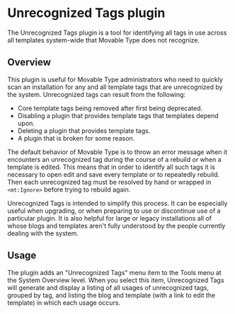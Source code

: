 # Unrecognized Tags plugin

The Unrecognized Tags plugin is a tool for identifying all tags in use across
all templates system-wide that Movable Type does not recognize.

## Overview

This plugin is useful for Movable Type administrators who need to quickly scan
an installation for any and all template tags that are unrecognized by the
system. Unrecognized tags can result from the following:

* Core template tags being removed after first being deprecated.
* Disabling a plugin that provides template tags that templates depend
  upon.
* Deleting a plugin that provides template tags.
* A plugin that is broken for some reason.

The default behavior of Movable Type is to throw an error message when it
encounters an unrecognized tag during the course of a rebuild or when a
template is edited. This means that in order to identify all such tags it is
necessary to open edit and save every template or to repeatedly rebuild. Then
each unrecognized tag must be resolved by hand or wrapped in `<mt:Ignore>`
before trying to rebuild again.

Unrecognized Tags is intended to simplify this process. It can be especially
useful when upgrading, or when preparing to use or discontinue use of a
particular plugin. It is also helpful for large or legacy installations all of
whose blogs and templates aren't fully understood by the people currently
dealing with the system.

## Usage

The plugin adds an "Unrecognized Tags" menu item to the Tools menu at the
System Overview level. When you select this item, Unrecognized Tags will
generate and display a listing of all usages of unrecognized tags, grouped by
tag, and listing the blog and template (with a link to edit the template) in
which each usage occurs.
